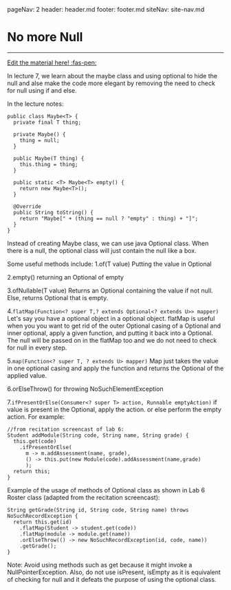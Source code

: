 <frontmatter>
  pageNav: 2
  header: header.md
  footer: footer.md
  siteNav: site-nav.md
</frontmatter>

<br> 

# No more Null
<hr>

<!-- DO NOT DELETE THIS LINK AND PLEASE WRITE BELOW THIS LINK-->
[Edit the material here! :fas-pen:](https://github.com/nus-cs2030/1920-s2/edit/master/contents/textbook/lecture07/Optional/Optional.md)
<!-- DO NOT DELETE THIS LINK AND PLEASE WRITE BELOW THIS LINK-->

In lecture 7, we learn about the maybe class and using optional to hide the null and alse make the code more elegant by removing the need
to check for null using if and else.

In the lecture notes:
```
public class Maybe<T> {
  private final T thing;
  
  private Maybe() {
    thing = null;
  }
  
  public Maybe(T thing) {
    this.thing = thing;
  }
  
  public static <T> Maybe<T> empty() {
    return new Maybe<T>();
  }
  
  @Override
  public String toString() {
    return "Maybe[" + (thing == null ? "empty" : thing) + "]";
  }
}
```

Instead of creating Maybe class, we can use java Optional class. When there is a null, the optional class will just contain the null
like a box.

Some useful methods include:
1.of(T value)
Putting the value in Optional

2.empty()
returning an Optional of empty

3.ofNullable(T value)
Returns an Optional containing the value if not null. Else, returns Optional that is empty.

4.`flatMap(Function<? super T,? extends Optional<? extends U>> mapper)`
Let's say you have a optional object in a optional object.
flatMap is useful when you you want to get rid of the outer Optional casing of a Optional and inner optional, apply a given function,
and putting it back into a Optional. The null will be passed on in the flatMap too and we do not need to
check for null in every step.

5.`map(Function<? super T, ? extends U> mapper)`
Map just takes the value in one optional casing and apply the function and returns the Optional of the applied value.

6.orElseThrow()
for throwing NoSuchElementException

7.`ifPresentOrElse(Consumer<? super T> action, Runnable emptyAction)`
if value is present in the Optional, apply the action. or else perform the empty action.
For example:
```
//from recitation screencast of lab 6:
Student addModule(String code, String name, String grade) {
  this.get(code)
    .ifPresentOrElse(
      m -> m.addAssessment(name, grade),
      () -> this.put(new Module(code).addAssessment(name,grade)
      );
  return this;
}
 ```

Example of the usage of methods of Optional class as shown in Lab 6 Roster class (adapted from the recitation screencast):
```
String getGrade(String id, String code, String name) throws NoSuchRecordException {
  return this.get(id)
    .flatMap(Student -> student.get(code))
    .flatMap(module -> module.get(name))
    .orElseThrow(() -> new NoSuchRecordException(id, code, name))
    .getGrade();
}
```

Note: Avoid using methods such as get because it might invoke a NullPointerException. Also, do not use isPresent, isEmpty as it is
equivalent of checking for null and it defeats the purpose of using the optional class.

